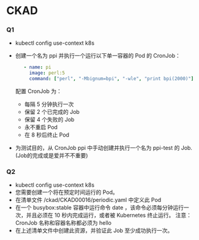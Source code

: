 # CKAD

### Q1
- kubectl config use-context k8s
- 创建一个名为 ppi 并执行一个运行以下单一容器的 Pod 的 CronJob：

   ```yaml
      - name: pi
        image: perl:5
        command: ["perl", "-Mbignum=bpi", "-wle", "print bpi(2000)"]
    ```

    配置 CronJob 为：
    - 每隔 5 分钟执行一次
    - 保留 2 个已完成的 Job
    - 保留 4 个失败的 Job
    - 永不重启 Pod
    - 在 8 秒后终止 Pod
- 为测试目的，从 CronJob ppi 中手动创建并执行一个名为 ppi-test 的 Job. (Job的完成或是爱并不不重要)

### Q2
- kubectl config use-context k8s
- 您需要创建一个将在预定时间运行的 Pod。
- 在清单文件 /ckad/CKAD00016/periodic.yaml 中定义此 Pod
- 在一个 busybox:stable 容器中运行命令 date ，该命令必须每分钟运行一次，并且必须在 10 秒内完成运行，或者被 Kubernetes 终止运行。
 注意：CronJob 名称和容器名称都必须为 hello
- 在上述清单文件中创建此资源，并验证此 Job 至少成功执行一次。
